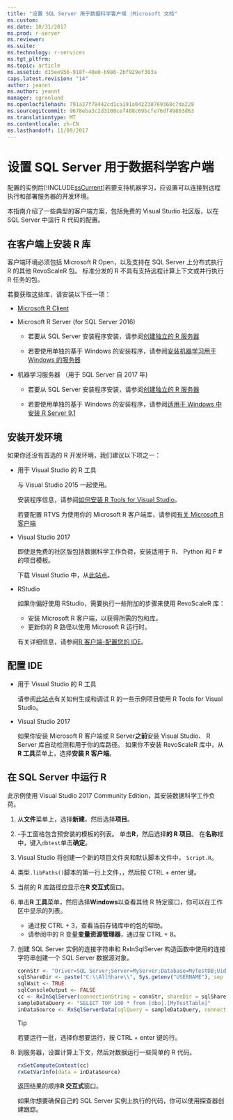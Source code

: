 ```yaml
---
title: "设置 SQL Server 用于数据科学客户端 |Microsoft 文档"
ms.custom: 
ms.date: 10/31/2017
ms.prod: r-server
ms.reviewer: 
ms.suite: 
ms.technology: r-services
ms.tgt_pltfrm: 
ms.topic: article
ms.assetid: d15ee956-918f-40e0-b986-2bf929ef303a
caps.latest.revision: "14"
author: jeannt
ms.author: jeannt
manager: cgronlund
ms.openlocfilehash: 791a27f78442cd1ca191a042238769368c7da228
ms.sourcegitcommit: 9678eba3c2d3100cef408c69bcfe76df49803d63
ms.translationtype: MT
ms.contentlocale: zh-CN
ms.lasthandoff: 11/09/2017
---
```

# <a name="set-up-a-data-science-client-for-use-with-sql-server"></a>设置 SQL Server 用于数据科学客户端

配置的实例后[!INCLUDE[ssCurrent](../../includes/sscurrent-md.md)]若要支持机器学习，应设置可以连接到远程执行和部署服务器的开发环境。

本指南介绍了一些典型的客户端方案，包括免费的 Visual Studio 社区版，以在 SQL Server 中运行 R 代码的配置。

## <a name="install-r-libraries-on-the-client"></a>在客户端上安装 R 库

客户端环境必须包括 Microsoft R Open，以及支持在 SQL Server 上分布式执行 R 的其他 RevoScaleR 包。 标准分发的 R 不具有支持远程计算上下文或并行执行 R 任务的包。

若要获取这些库，请安装以下任一项：
  
+ [Microsoft R Client](http://aka.ms/rclient/download)

+ Microsoft R Server (for SQL Server 2016)

    - 若要从 SQL Server 安装程序安装，请参阅[创建独立的 R 服务器](../../advanced-analytics/r/create-a-standalone-r-server.md)

    - 若要使用单独的基于 Windows 的安装程序，请参阅[安装机器学习用于 Windows 的服务器](https://docs.microsoft.com/machine-learning-server/install/machine-learning-server-windows-install)

+ 机器学习服务器 （用于 SQL Server 自 2017 年)

    - 若要从 SQL Server 安装程序安装，请参阅[创建独立的 R 服务器](../../advanced-analytics/r/create-a-standalone-r-server.md)

    - 若要使用单独的基于 Windows 的安装程序，请参阅[适用于 Windows 中安装 R Server 9.1](https://docs.microsoft.com/machine-learning-server/install/r-server-install-windows)

## <a name="install-a-development-environment"></a>安装开发环境

如果你还没有首选的 R 开发环境，我们建议以下项之一：

+ 用于 Visual Studio 的 R 工具

    与 Visual Studio 2015 一起使用。

    安装程序信息，请参阅[如何安装 R Tools for Visual Studio](https://docs.microsoft.com/visualstudio/rtvs/installation)。
 
    若要配置 RTVS 为使用你的 Microsoft R 客户端库，请参阅[有关 Microsoft R 客户端](https://docs.microsoft.com/machine-learning-server/r-client/what-is-microsoft-r-client)

+ Visual Studio 2017

    即使是免费的社区版包括数据科学工作负荷，安装适用于 R、 Python 和 F # 的项目模板。

    下载 Visual Studio 中，从[此站点](https://www.visualstudio.com/vs/)。 

+ RStudio

    如果你偏好使用 RStudio，需要执行一些附加的步骤来使用 RevoScaleR 库：

    - 安装 Microsoft R 客户端，以获得所需的包和库。
    - 更新你的 R 路径以使用 Microsoft R 运行时。

    有关详细信息，请参阅[R 客户端-配置您的 IDE](https://docs.microsoft.com/machine-learning-server/r-client/what-is-microsoft-r-client#step-2-configure-your-ide)。

## <a name="configure-your-ide"></a>配置 IDE

+ 用于 Visual Studio 的 R 工具

    请参阅[此站点](https://docs.microsoft.com/visualstudio/rtvs/getting-started-with-r)有关如何生成和调试 R 的一些示例项目使用 R Tools for Visual Studio。 

+ Visual Studio 2017

    如果你安装 Microsoft R 客户端或 R Server**之前**安装 Visual Studio、 R Server 库自动检测和用于你的库路径。 如果你不安装 RevoScaleR 库中，从**R 工具**菜单上，选择**安装 R 客户端**。

## <a name="run-r-in-sql-server"></a>在 SQL Server 中运行 R

此示例使用 Visual Studio 2017 Community Edition，其安装数据科学工作负荷。

1. 从**文件**菜单上，选择**新建**，然后选择**项目**。

2. -手工窗格包含预安装的模板的列表。 单击**R**，然后选择**的 R 项目**。 在**名称**框中，键入`dbtest`单击**确定**。

3. Visual Studio 将创建一个新的项目文件夹和默认脚本文件中， `Script.R`。 

4. 类型`.libPaths()`脚本的第一行上文件，，然后按 CTRL + enter 键。

5. 当前的 R 库路径应显示在**R 交互式**窗口。 

6. 单击**R 工具**菜单，然后选择**Windows**以查看其他 R 特定窗口，你可以在工作区中显示的列表。
 
    + 通过按 CTRL + 3，查看当前存储库中的包的帮助。
    + 请参阅中的 R 变量**变量资源管理器**，通过按 CTRL + 8。

7. 创建 SQL Server 实例的连接字符串和 RxInSqlServer 构造函数中使用的连接字符串创建一个 SQL Server 数据源对象。 

    ```r
    connStr <- "Driver=SQL Server;Server=MyServer;Database=MyTestDB;Uid=;Pwd="
    sqlShareDir <- paste("C:\\AllShare\\", Sys.getenv("USERNAME"), sep = "")
    sqlWait <- TRUE
    sqlConsoleOutput <- FALSE
    cc <- RxInSqlServer(connectionString = connStr, shareDir = sqlShareDir, wait = sqlWait, consoleOutput = sqlConsoleOutput)
    sampleDataQuery <- "SELECT TOP 100 * from [dbo].[MyTestTable]"
    inDataSource <- RxSqlServerData(sqlQuery = sampleDataQuery, connectionString = connStr, rowsPerRead = 500)
    ```

    > [!TIP]
    > 若要运行一批，选择你想要运行，按 CTRL + enter 键的行。

8. 到服务器，设置计算上下文，然后对数据运行一些简单的 R 代码。

    ```r
    rxSetComputeContext(cc)
    rxGetVarInfo(data = inDataSource)
    ```

    返回结果的顺序**R 交互式**窗口。
    
    如果你想要确保自己的 SQL Server 实例上执行的代码，你可以使用探查器创建跟踪。
